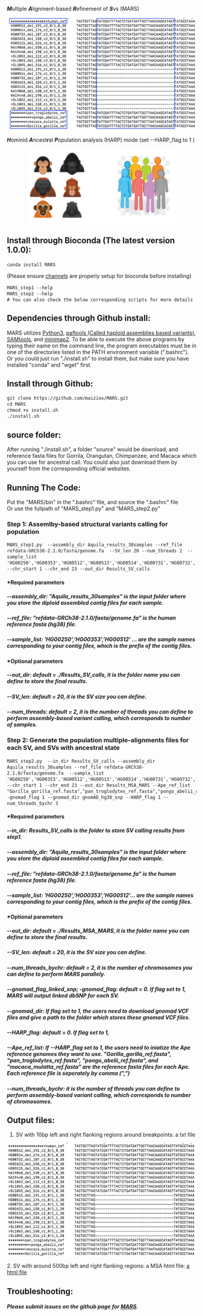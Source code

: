 ***M***ultiple ***A***lignment-based ***R***efinement of ***S***vs (MARS)
<p align="center">
	<img src="https://github.com/maiziex/MARS/blob/master/source/msa2.png"  width="500" height="300">
	<p align="center">
		<em></em>
	</p>
</p>

***H***ominid ***A***ncest***r***al ***P***opulation analysis (HARP) mode (set --HARP_flag to 1 )
<p align="center">
	<img src="https://github.com/maiziex/MARS/blob/master/source/HARP_icon.png"  width="400" height="200">
	<p align="center">
		<em></em>
	</p>
</p>

   
## Install through Bioconda (The latest version 1.0.0):
```
conda install MARS
```
(Please ensure <a href="https://bioconda.github.io/user/install.html#set-up-channels">channels</a> are properly setup for bioconda before installing) 

```
MARS_step1 --help
MARS_step2 --help
# You can also check the below corresponding scripts for more details
```

## Dependencies through Github install:
MARS utilizes <a href="https://www.python.org/downloads/">Python3</a>, <a href="https://github.com/lh3/minimap2/tree/master/misc">paftools (Called haploid assemblies based variants)</a>, <a href="http://samtools.sourceforge.net/">SAMtools</a>, and <a href="https://github.com/lh3/minimap2">minimap2</a>. To be able to execute the above programs by typing their name on the command line, the program executables must be in one of the directories listed in the PATH environment variable (".bashrc"). <br />
Or you could just run "./install.sh" to install them, but make sure you have installed "conda" and "wget" first. 

## Install through Github:
```
git clone https://github.com/maiziex/MARS.git
cd MARS
chmod +x install.sh
./install.sh
```

## source folder:
After running "./install.sh", a folder "source" would be download, and reference fasta files for Gorrila, Orangutan, Chimpanzee, and Macaca which you can use for ancestral call. You could also just download them by yourself from the corresponding official websites. 

## Running The Code:
Put the "MARS/bin" in the ".bashrc" file, and source the ".bashrc" file <br />
Or use the fullpath of "MARS_step1.py" and "MARS_step2.py"


### Step 1: Assemlby-based structural variants calling for population
```
MARS_step1.py  --assembly_dir Aquila_results_30samples --ref_file refdata-GRCh38-2.1.0/fasta/genome.fa  --SV_len 20 --num_threads 2  --sample_list 'HG00250','HG00353','HG00512','HG00513','HG00514','HG00731','HG00732','HG00733','HG00851','HG01971','HG02623','HG03115','HG03838','NA12878','NA18552','NA19068','NA19238','NA19239','NA19240','NA19440','NA19789','NA20587','NA24143','NA24149','NA24385','HGP10X','SL10X1','SL10X2','SL10X3','SL10X4','SL10X5','SL10X7','SL10X9','SL10X10'  --chr_start 1 --chr_end 23 --out_dir Results_SV_calls
```
#### *Required parameters
##### --assembly_dir: "Aquila_results_30samples" is the input folder where you store the diploid assembled contig files for each sample.  

##### --ref_file: "refdata-GRCh38-2.1.0/fasta/genome.fa" is the human reference fasta (hg38) file. 

#####  --sample_list: 'HG00250','HG00353','HG00512' ... are the sample names corresponding to your contig files, which is the prefix of the contig files. 

#### *Optional parameters
#####  --out_dir: default = ./Results_SV_calls, it is the folder name you can define to store the final results.  

#####  --SV_len: default = 20, it is the SV size you can define.

#####  --num_threads: default = 2, it is the number of threads you can define to perform assembly-based variant calling, which corresponds to number of samples.

### Step 2: Generate the population multiple-alignments files for each SV, and SVs with ancestral state 
```
MARS_step2.py  --in_dir Results_SV_calls --assembly_dir Aquila_results_30samples --ref_file refdata-GRCh38-2.1.0/fasta/genome.fa  --sample_list 'HG00250','HG00353','HG00512','HG00513','HG00514','HG00731','HG00732','HG00733','HG00851','HG01971','HG02623','HG03115','HG03838','NA12878','NA18552','NA19068','NA19238','NA19239','NA19240','NA19440','NA19789','NA20587','NA24143','NA24149','NA24385','HGP10X','SL10X1','SL10X2','SL10X3','SL10X4','SL10X5','SL10X7','SL10X9','SL10X10' --chr_start 1 --chr_end 23 --out_dir Results_MSA_MARS --Ape_ref_list "Gorilla_gorilla_ref.fasta","pan_troglodytes_ref.fasta","pongo_abelii_ref.fasta","macaca_mulatta_ref.fasta"  -gnomad_flag 1 --gnomad_dir gnomAD_hg38_snp --HARP_flag 1 --num_threads_bychr 3
```
#### *Required parameters
##### --in_dir: Results_SV_calls is the folder to store SV calling results from step1.
##### --assembly_dir: "Aquila_results_30samples" is the input folder where you store the diploid assembled contig files for each sample.  

##### --ref_file: "refdata-GRCh38-2.1.0/fasta/genome.fa" is the human reference fasta (hg38) file. 

#####  --sample_list: 'HG00250','HG00353','HG00512'... are the sample names corresponding to your contig files, which is the prefix of the contig files. 

#### *Optional parameters
#####  --out_dir: default = ./Results_MSA_MARS, it is the folder name you can define to store the final results.  

#####  --SV_len: default = 20, it is the SV size you can define.

#####  --num_threads_bychr: default = 2, it is the number of chromosomes you can define to perform MARS parallely.

#####  --gnomad_flag_linked_snp; -gnomad_flag: default = 0. If flag set to 1, MARS will output linked dbSNP for each SV.
#####  --gnomad_dir: If flag set to 1, the users need to download gnomad VCF files and give a path to the folder which stores these gnomad VCF files. 
#####  --HARP_flag: default = 0. If flag set to 1, 
#####  --Ape_ref_list: If --HARP_flag set to 1, the users need to iniatize the Ape reference genomes they want to use. "Gorilla_gorilla_ref.fasta", "pan_troglodytes_ref.fasta", "pongo_abelii_ref.fasta", and "macaca_mulatta_ref.fasta" are the reference fasta files for each Ape. Each reference file is seperately by comma (",") 
#####  --num_threads_bychr: it is the number of threads you can define to perform assembly-based variant calling, which corresponds to number of chromosomes.

## Output files:
1. SV with 10bp left and right flanking regions around breakpoints: a txt file
<p align="center">
	<img src="https://github.com/maiziex/MARS/blob/master/source/msa1.png"  width="600" height="300">
	<p align="center">
		<em></em>
	</p>
</p>
2. SV with around 500bp left and right flanking regions: a MSA html file:
<a href="https://github.com/maiziex/MARS/blob/master/source/chr21_23807653_23807725_del.html">a html file</a>






## Troubleshooting:
##### Please submit issues on the github page for <a href="https://github.com/maiziex/MARS/issues">MARS</a>. 





